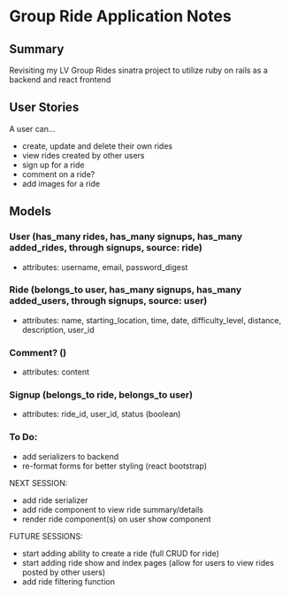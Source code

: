 # Group Ride Application Notes
## Summary
Revisiting my LV Group Rides sinatra project to utilize ruby on rails as a backend and react frontend 

## User Stories
A user can...
- create, update and delete their own rides
- view rides created by other users
- sign up for a ride 
- comment on a ride?
- add images for a ride

## Models 
### User (has_many rides, has_many signups, has_many added_rides, through signups, source: ride)
- attributes: username, email, password_digest
### Ride (belongs_to user, has_many signups, has_many added_users, through signups, source: user)
- attributes: name, starting_location, time, date, difficulty_level, distance, description, user_id
### Comment? ()
- attributes: content
### Signup (belongs_to ride, belongs_to user)
- attributes: ride_id, user_id, status (boolean)

### To Do:
- add serializers to backend 
- re-format forms for better styling (react bootstrap)

NEXT SESSION:
- add ride serializer
- add ride component to view ride summary/details
- render ride component(s) on user show component

FUTURE SESSIONS:
- start adding ability to create a ride (full CRUD for ride)
- start adding ride show and index pages (allow for users to view rides posted by other users)
- add ride filtering function 


